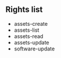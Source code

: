 Rights list
-----------

- assets-create
- assets-list
- assets-read
- assets-update
- software-update